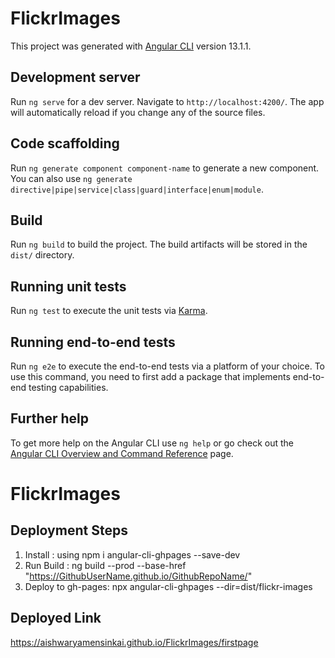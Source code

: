 # FlickrImages

This project was generated with [Angular CLI](https://github.com/angular/angular-cli) version 13.1.1.

## Development server

Run `ng serve` for a dev server. Navigate to `http://localhost:4200/`. The app will automatically reload if you change any of the source files.

## Code scaffolding

Run `ng generate component component-name` to generate a new component. You can also use `ng generate directive|pipe|service|class|guard|interface|enum|module`.

## Build

Run `ng build` to build the project. The build artifacts will be stored in the `dist/` directory.

## Running unit tests

Run `ng test` to execute the unit tests via [Karma](https://karma-runner.github.io).

## Running end-to-end tests

Run `ng e2e` to execute the end-to-end tests via a platform of your choice. To use this command, you need to first add a package that implements end-to-end testing capabilities.

## Further help

To get more help on the Angular CLI use `ng help` or go check out the [Angular CLI Overview and Command Reference](https://angular.io/cli) page.
# FlickrImages

## Deployment Steps
1. Install : using npm i angular-cli-ghpages --save-dev
2. Run Build : ng build --prod --base-href "https://GithubUserName.github.io/GithubRepoName/"
3. Deploy to gh-pages: npx angular-cli-ghpages --dir=dist/flickr-images

## Deployed Link
https://aishwaryamensinkai.github.io/FlickrImages/firstpage
